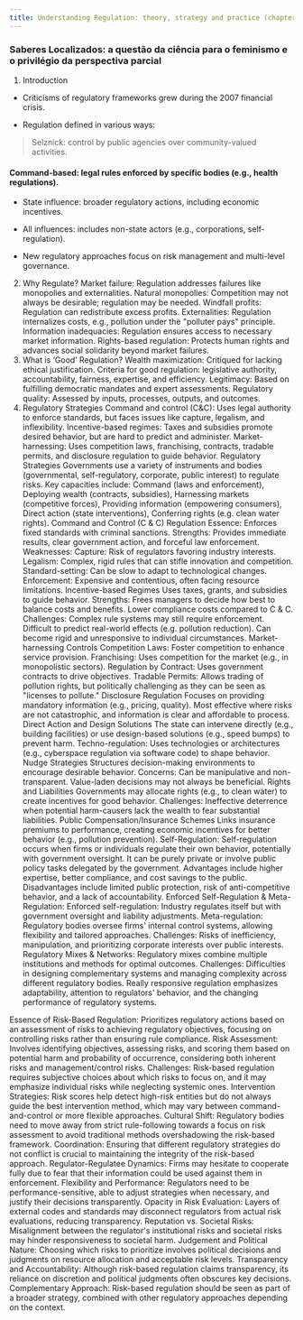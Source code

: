 ```yaml
---
title: Understanding Regulation: theory, strategy and practice (chapters 1-3, 7-8, 13)
---
```


### Saberes Localizados: a questão da ciência para o feminismo e o privilégio da perspectiva parcial

1. Introduction

- Criticisms of regulatory frameworks grew during the 2007 financial crisis.

- Regulation defined in various ways:

> Selznick: control by public agencies over community-valued activities.

#### Command-based: legal rules enforced by specific bodies (e.g., health regulations).

- State influence: broader regulatory actions, including economic incentives.

- All influences: includes non-state actors (e.g., corporations, self-regulation).

- New regulatory approaches focus on risk management and multi-level governance.

2. Why Regulate?
Market failure: Regulation addresses failures like monopolies and externalities.
Natural monopolies: Competition may not always be desirable; regulation may be needed.
Windfall profits: Regulation can redistribute excess profits.
Externalities: Regulation internalizes costs, e.g., pollution under the "polluter pays" principle.
Information inadequacies: Regulation ensures access to necessary market information.
Rights-based regulation: Protects human rights and advances social solidarity beyond market failures.
3. What is ‘Good’ Regulation?
Wealth maximization: Critiqued for lacking ethical justification.
Criteria for good regulation: legislative authority, accountability, fairness, expertise, and efficiency.
Legitimacy: Based on fulfilling democratic mandates and expert assessments.
Regulatory quality: Assessed by inputs, processes, outputs, and outcomes.
7. Regulatory Strategies
Command and control (C&C): Uses legal authority to enforce standards, but faces issues like capture, legalism, and inflexibility.
Incentive-based regimes: Taxes and subsidies promote desired behavior, but are hard to predict and administer.
Market-harnessing: Uses competition laws, franchising, contracts, tradable permits, and disclosure regulation to guide behavior.
Regulatory Strategies
Governments use a variety of instruments and bodies (governmental, self-regulatory, corporate, public interest) to regulate risks. Key capacities include:
Command (laws and enforcement),
Deploying wealth (contracts, subsidies),
Harnessing markets (competitive forces),
Providing information (empowering consumers),
Direct action (state interventions),
Conferring rights (e.g. clean water rights).
Command and Control (C & C) Regulation
Essence: Enforces fixed standards with criminal sanctions.
Strengths: Provides immediate results, clear government action, and forceful law enforcement.
Weaknesses:
Capture: Risk of regulators favoring industry interests.
Legalism: Complex, rigid rules that can stifle innovation and competition.
Standard-setting: Can be slow to adapt to technological changes.
Enforcement: Expensive and contentious, often facing resource limitations.
Incentive-based Regimes
Uses taxes, grants, and subsidies to guide behavior.
Strengths:
Frees managers to decide how best to balance costs and benefits.
Lower compliance costs compared to C & C.
Challenges:
Complex rule systems may still require enforcement.
Difficult to predict real-world effects (e.g. pollution reduction).
Can become rigid and unresponsive to individual circumstances.
Market-harnessing Controls
Competition Laws: Foster competition to enhance service provision.
Franchising: Uses competition for the market (e.g., in monopolistic sectors).
Regulation by Contract: Uses government contracts to drive objectives.
Tradable Permits: Allows trading of pollution rights, but politically challenging as they can be seen as "licenses to pollute."
Disclosure Regulation
Focuses on providing mandatory information (e.g., pricing, quality).
Most effective where risks are not catastrophic, and information is clear and affordable to process.
Direct Action and Design Solutions
The state can intervene directly (e.g., building facilities) or use design-based solutions (e.g., speed bumps) to prevent harm.
Techno-regulation: Uses technologies or architectures (e.g., cyberspace regulation via software code) to shape behavior.
Nudge Strategies
Structures decision-making environments to encourage desirable behavior.
Concerns:
Can be manipulative and non-transparent.
Value-laden decisions may not always be beneficial.
Rights and Liabilities
Governments may allocate rights (e.g., to clean water) to create incentives for good behavior.
Challenges: Ineffective deterrence when potential harm-causers lack the wealth to fear substantial liabilities.
Public Compensation/Insurance Schemes
Links insurance premiums to performance, creating economic incentives for better behavior (e.g., pollution prevention).
Self-Regulation:
Self-regulation occurs when firms or individuals regulate their own behavior, potentially with government oversight.
It can be purely private or involve public policy tasks delegated by the government.
Advantages include higher expertise, better compliance, and cost savings to the public.
Disadvantages include limited public protection, risk of anti-competitive behavior, and a lack of accountability.
Enforced Self-Regulation & Meta-Regulation:
Enforced self-regulation: Industry regulates itself but with government oversight and liability adjustments.
Meta-regulation: Regulatory bodies oversee firms' internal control systems, allowing flexibility and tailored approaches.
Challenges: Risks of inefficiency, manipulation, and prioritizing corporate interests over public interests.
Regulatory Mixes & Networks:
Regulatory mixes combine multiple institutions and methods for optimal outcomes.
Challenges: Difficulties in designing complementary systems and managing complexity across different regulatory bodies.
Really responsive regulation emphasizes adaptability, attention to regulators' behavior, and the changing performance of regulatory systems.

Essence of Risk-Based Regulation: Prioritizes regulatory actions based on an assessment of risks to achieving regulatory objectives, focusing on controlling risks rather than ensuring rule compliance. 
Risk Assessment: Involves identifying objectives, assessing risks, and scoring them based on potential harm and probability of occurrence, considering both inherent risks and management/control risks.
Challenges: Risk-based regulation requires subjective choices about which risks to focus on, and it may emphasize individual risks while neglecting systemic ones.
Intervention Strategies: Risk scores help detect high-risk entities but do not always guide the best intervention method, which may vary between command-and-control or more flexible approaches.
Cultural Shift: Regulatory bodies need to move away from strict rule-following towards a focus on risk assessment to avoid traditional methods overshadowing the risk-based framework.
Coordination: Ensuring that different regulatory strategies do not conflict is crucial to maintaining the integrity of the risk-based approach.
Regulator-Regulatee Dynamics: Firms may hesitate to cooperate fully due to fear that their information could be used against them in enforcement.
Flexibility and Performance: Regulators need to be performance-sensitive, able to adjust strategies when necessary, and justify their decisions transparently.
Opacity in Risk Evaluation: Layers of external codes and standards may disconnect regulators from actual risk evaluations, reducing transparency.
Reputation vs. Societal Risks: Misalignment between the regulator's institutional risks and societal risks may hinder responsiveness to societal harm.
Judgement and Political Nature: Choosing which risks to prioritize involves political decisions and judgments on resource allocation and acceptable risk levels.
Transparency and Accountability: Although risk-based regulation claims transparency, its reliance on discretion and political judgments often obscures key decisions.
Complementary Approach: Risk-based regulation should be seen as part of a broader strategy, combined with other regulatory approaches depending on the context.

